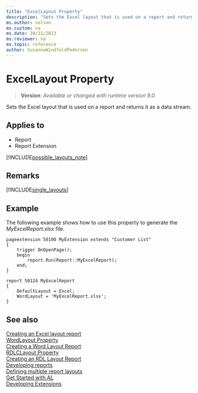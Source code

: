 ```yaml
---
title: "ExcelLayout Property"
description: "Sets the Excel layout that is used on a report and returns it as a data stream."
ms.author: solsen
ms.custom: na
ms.date: 10/11/2023
ms.reviewer: na
ms.topic: reference
author: SusanneWindfeldPedersen
---
```

[//]: # (START>DO_NOT_EDIT)
[//]: # (IMPORTANT:Do not edit any of the content between here and the END>DO_NOT_EDIT.)
[//]: # (Any modifications should be made in the .xml files in the ModernDev repo.)
# ExcelLayout Property
> **Version**: _Available or changed with runtime version 9.0._

Sets the Excel layout that is used on a report and returns it as a data stream.

## Applies to
-   Report
-   Report Extension

[//]: # (IMPORTANT: END>DO_NOT_EDIT)

[!INCLUDE[possible_layouts_note](../includes/include-possible-layouts-note.md)]

## Remarks
[!INCLUDE[single_layouts](../includes/include-single-layout-obsolete.md)]

## Example

The following example shows how to use this property to generate the *MyExcelReport.xlsx* file.

```AL
pageextension 50100 MyExtension extends "Customer List"
{
    trigger OnOpenPage();
    begin
        report.Run(Report::MyExcelReport);
    end;
}

report 50124 MyExcelReport
{
    DefaultLayout = Excel;
    WordLayout = 'MyExcelReport.xlsx';
}
```

## See also

[Creating an Excel layout report](../devenv-howto-excel-report-layout.md)  
[WordLayout Property](devenv-wordlayout-property.md)  
[Creating a Word Layout Report](../devenv-howto-report-layout.md)  
[RDLCLayout Property](devenv-rdlclayout-property.md)  
[Creating an RDL Layout Report](../devenv-howto-rdl-report-layout.md)  
[Developing reports](../devenv-reports.md)  
[Defining multiple report layouts](../devenv-multiple-report-layouts.md)  
[Get Started with AL](../devenv-get-started.md)  
[Developing Extensions](../devenv-dev-overview.md)  
